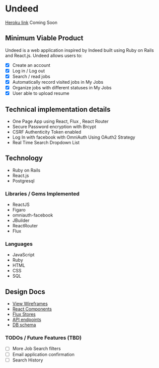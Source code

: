 # Undeed

[Heroku link][heroku] Coming Soon

[heroku]: http://www.herokuapp.com

## Minimum Viable Product

Undeed is a web application inspired by Indeed built using Ruby on Rails and React.js. Undeed allows users to:

- [x] Create an account
- [x] Log in / Log out
- [x] Search / read jobs
- [x] Automatically record visited jobs in My Jobs
- [x] Organize jobs with different statuses in My Jobs
- [x] User able to upload resume

## Technical implementation details
- One Page App using React, Flux , React Router
- Secure Password encryption with Brcypt
- CSRF Authenticity Token enabled
- Log In with facebook with OmniAuth Using OAuth2 Strategy
- Real Time Search Dropdown List


## Technology
- Ruby on Rails
- React.js
- Postgresql

### Libraries / Gems Implemented
* ReactJS
* Figaro
* omniauth-facebook
* JBuilder
* ReactRouter
* Flux

### Languages
* JavaScript
* Ruby
* HTML
* CSS
* SQL

## Design Docs
* [View Wireframes][views]
* [React Components][components]
* [Flux Stores][stores]
* [API endpoints][api-endpoints]
* [DB schema][schema]

[views]: ./docs/views.md
[components]: ./docs/components.md
[stores]: ./docs/stores.md
[api-endpoints]: ./docs/api-endpoints.md
[schema]: ./docs/schema.md



### TODOs / Future Features (TBD)
- [ ] More Job Search filters
- [ ] Email application confirmation
- [ ] Search History
